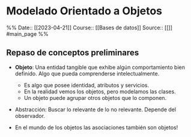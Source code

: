 # Modelado Orientado a Objetos

%%
Date:: [[2023-04-21]]
Course:: [[Bases de datos]]
Source:: [[]]
#main_page 
%%

## Repaso de conceptos preliminares
- **Objeto**: Una entidad tangible que exhibe algún comportamiento bien definido. Algo que pueda comprenderse intelectualmente.
	- Es algo que posee identidad, atributos y servicios.
	- En la realidad vemos los objetos, pero modelamos las clases.
	- Un objeto puede agrupar otros objetos que lo componen.
- Abstracción: Buscar lo relevante de lo no relevante. Depende del observador.

- En el mundo de los objetos las asociaciones también son objetos!